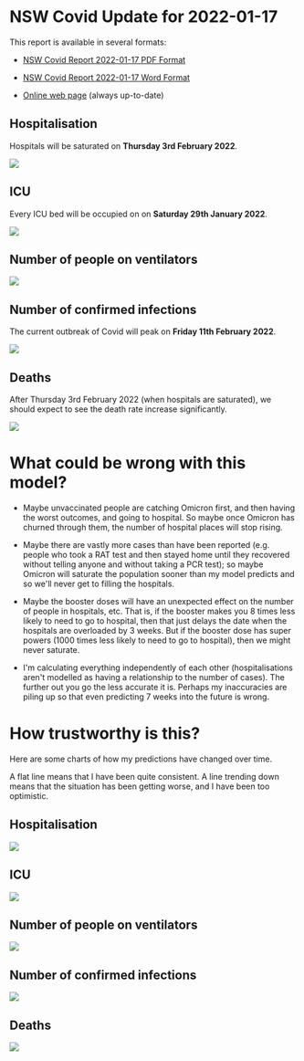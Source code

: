 # NSW Covid Update for 2022-01-17

This report is available in several formats:

- [NSW Covid Report 2022-01-17 PDF Format](https://github.com/solresol/yet-another-pandemic-prediction/raw/main/output/2022-01-17/nsw-covid-report-2022-01-17.pdf)

- [NSW Covid Report 2022-01-17 Word Format](https://github.com/solresol/yet-another-pandemic-prediction/raw/main/output/2022-01-17/nsw-covid-report-2022-01-17.docx)

- [Online web page](https://github.com/solresol/yet-another-pandemic-prediction/tree/main/output/README.md) (always up-to-date)


## Hospitalisation

Hospitals will be saturated on **Thursday 3rd February 2022**.

![](2022-01-17/hospitalisation.png)

## ICU

Every ICU bed will be occupied on on **Saturday 29th January 2022**.


![](2022-01-17/icu.png)

## Number of people on ventilators

![](2022-01-17/ventilators.png)

## Number of confirmed infections

The current outbreak of Covid will peak on **Friday 11th February 2022**.

![](2022-01-17/infection.png)

## Deaths

After Thursday 3rd February 2022 (when hospitals are saturated), we should expect to see the death rate increase significantly.


![](2022-01-17/deaths.png)


# What could be wrong with this model?

- Maybe unvaccinated people are catching Omicron first, and then having the worst outcomes, and going to hospital. So maybe once Omicron has churned through them, the number of hospital places will stop rising.

- Maybe there are vastly more cases than have been reported (e.g. people who took a RAT test and then stayed home until they recovered without telling anyone and without taking a PCR test); so maybe Omicron will saturate the population sooner than my model predicts and so we'll never get to filling the hospitals.

- Maybe the booster doses will have an unexpected effect on the number of people in hospitals, etc. That is, if the booster makes you 8 times less likely to need to go to hospital, then that just delays the date when the hospitals are overloaded by 3 weeks. But if the booster dose has super powers (1000 times less likely to need to go to hospital), then we might never saturate.

- I'm calculating everything independently of each other (hospitalisations aren't modelled as having a relationship to the number of cases). The further out you go the less accurate it is. Perhaps my inaccuracies are piling up so that even predicting 7 weeks into the future is wrong.

# How trustworthy is this?

Here are some charts of how my predictions have changed over time.

A flat line means that I have been quite consistent. A line trending down means that the situation
has been getting worse, and I have been too optimistic.

## Hospitalisation

![](2022-01-17/historical/hospitalisation.png)

## ICU

![](2022-01-17/historical/icu.png)

## Number of people on ventilators

![](2022-01-17/historical/ventilators.png)

## Number of confirmed infections

![](2022-01-17/historical/infection.png)

## Deaths

![](2022-01-17/historical/deaths.png)

